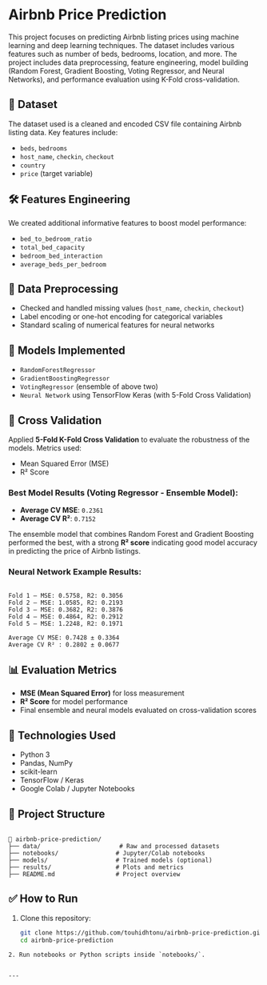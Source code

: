 # Airbnb Price Prediction

This project focuses on predicting Airbnb listing prices using machine learning and deep learning techniques. The dataset includes various features such as number of beds, bedrooms, location, and more. The project includes data preprocessing, feature engineering, model building (Random Forest, Gradient Boosting, Voting Regressor, and Neural Networks), and performance evaluation using K-Fold cross-validation.

## 📁 Dataset

The dataset used is a cleaned and encoded CSV file containing Airbnb listing data. Key features include:

- `beds`, `bedrooms`
- `host_name`, `checkin`, `checkout`
- `country`
- `price` (target variable)

## 🛠️ Features Engineering

We created additional informative features to boost model performance:

- `bed_to_bedroom_ratio`
- `total_bed_capacity`
- `bedroom_bed_interaction`
- `average_beds_per_bedroom`

## 🧼 Data Preprocessing

- Checked and handled missing values (`host_name`, `checkin`, `checkout`)
- Label encoding or one-hot encoding for categorical variables
- Standard scaling of numerical features for neural networks

## 🤖 Models Implemented

- `RandomForestRegressor`
- `GradientBoostingRegressor`
- `VotingRegressor` (ensemble of above two)
- `Neural Network` using TensorFlow Keras (with 5-Fold Cross Validation)

## 🔁 Cross Validation

Applied **5-Fold K-Fold Cross Validation** to evaluate the robustness of the models. Metrics used:

- Mean Squared Error (MSE)
- R² Score

### Best Model Results (Voting Regressor - Ensemble Model):

- **Average CV MSE**: `0.2361`
- **Average CV R²**: `0.7152`

The ensemble model that combines Random Forest and Gradient Boosting performed the best, with a strong **R² score** indicating good model accuracy in predicting the price of Airbnb listings.

### Neural Network Example Results:

```

Fold 1 — MSE: 0.5758, R2: 0.3056
Fold 2 — MSE: 1.0585, R2: 0.2193
Fold 3 — MSE: 0.3682, R2: 0.3876
Fold 4 — MSE: 0.4864, R2: 0.2912
Fold 5 — MSE: 1.2248, R2: 0.1971

Average CV MSE: 0.7428 ± 0.3364
Average CV R² : 0.2802 ± 0.0677

```

## 📊 Evaluation Metrics

- **MSE (Mean Squared Error)** for loss measurement
- **R² Score** for model performance
- Final ensemble and neural models evaluated on cross-validation scores

## 🧪 Technologies Used

- Python 3
- Pandas, NumPy
- scikit-learn
- TensorFlow / Keras
- Google Colab / Jupyter Notebooks

## 📂 Project Structure

```

📁 airbnb-price-prediction/
├── data/                      # Raw and processed datasets
├── notebooks/                # Jupyter/Colab notebooks
├── models/                   # Trained models (optional)
├── results/                  # Plots and metrics
├── README.md                 # Project overview

```

## ✅ How to Run

1. Clone this repository:
   ```bash
   git clone https://github.com/touhidhtonu/airbnb-price-prediction.git
   cd airbnb-price-prediction
   ```

```
2. Run notebooks or Python scripts inside `notebooks/`.


---

```
